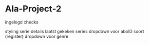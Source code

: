 # Ala-Project-2

<!-- Registreren Styling -->
<!-- Login Styling -->
<!-- Zoeken Styling -->
<!-- Content knop linken aan Zoeken -->
<!-- Login custom form -->
<!-- Inlog knop linken (afhankelijk van inlogstatus) -->
ingelogd checks
<!--invullen serie details -->
styling serie details
laatst gekeken series
dropdown voor aboID soort (register)
dropdown voor genre